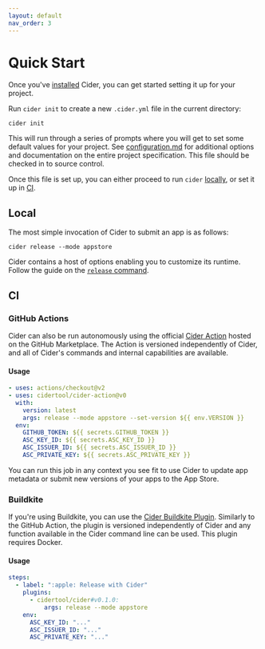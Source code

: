 ```yaml
---
layout: default
nav_order: 3
---
```


# Quick Start

Once you've [installed](../install) Cider, you can get started setting it up for your project.

Run `cider init` to create a new `.cider.yml` file in the current directory:

```shell
cider init
```

This will run through a series of prompts where you will get to set some default values for your project. See [configuration.md](./configuration.md) for additional options and documentation on the entire project specification. This file should be checked in to source control.

Once this file is set up, you can either proceed to run `cider` [locally](#local), or set it up in [CI](#ci).

## Local

The most simple invocation of Cider to submit an app is as follows:

```
cider release --mode appstore
```

Cider contains a host of options enabling you to customize its runtime. Follow the guide on the [`release` command](../commands/cider_release).

## CI

### GitHub Actions

Cider can also be run autonomously using the official [Cider Action](https://github.com/marketplace/actions/cider-action) hosted on the GitHub Marketplace. The Action is versioned independently of Cider, and all of Cider's commands and internal capabilities are available.

#### Usage

```yaml
- uses: actions/checkout@v2
- uses: cidertool/cider-action@v0
  with:
    version: latest
    args: release --mode appstore --set-version ${{ env.VERSION }}
  env:
    GITHUB_TOKEN: ${{ secrets.GITHUB_TOKEN }}
    ASC_KEY_ID: ${{ secrets.ASC_KEY_ID }}
    ASC_ISSUER_ID: ${{ secrets.ASC_ISSUER_ID }}
    ASC_PRIVATE_KEY: ${{ secrets.ASC_PRIVATE_KEY }}
```

You can run this job in any context you see fit to use Cider to update app metadata or submit new versions of your apps to the App Store.

### Buildkite

If you're using Buildkite, you can use the [Cider Buildkite Plugin](https://github.com/cidertool/cider-buildkite-plugin). Similarly to the GitHub Action, the plugin is versioned independently of Cider and any function available in the Cider command line can be used. This plugin requires Docker.

#### Usage

```yaml
steps:
  - label: ":apple: Release with Cider"
    plugins:
      - cidertool/cider#v0.1.0:
          args: release --mode appstore
    env:
      ASC_KEY_ID: "..."
      ASC_ISSUER_ID: "..."
      ASC_PRIVATE_KEY: "..."
```
